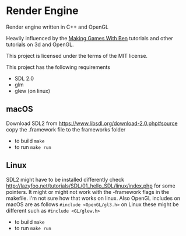 # Render Engine
Render engine written in C++ and OpenGL

Heavily influenced by the [Making Games With Ben](https://www.youtube.com/watch?v=FxCC9Ces1Yg&list=PLSPw4ASQYyymu3PfG9gxywSPghnSMiOAW) tutorials and other tutorials on 3d and OpenGL.

This project is licensed under the terms of the MIT license.

This project has the following requirements
- SDL 2.0
- glm
- glew (on linux)

## macOS
Download SDL2 from https://www.libsdl.org/download-2.0.php#source
copy the .framework file to the frameworks folder

- to build `make`
- to run `make run`

## Linux

SDL2 might have to be installed differently check
http://lazyfoo.net/tutorials/SDL/01_hello_SDL/linux/index.php
for some pointers.
It might or might not work with the -framework flags in the makefile. I'm not sure how that works on linux.
Also OpenGL includes on macOS are as follows
`#include <OpenGL/gl3.h>`
on Linux these might be different such as `#include <GL/glew.h>`

- to build `make`
- to run `make run`
